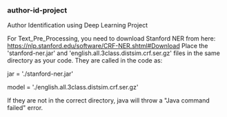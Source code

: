### author-id-project
Author Identification using Deep Learning Project

For Text_Pre_Processing, you need to download Stanford NER from here: https://nlp.stanford.edu/software/CRF-NER.shtml#Download
Place the 'stanford-ner.jar' and 'english.all.3class.distsim.crf.ser.gz' files in the same directory as your code. They are called in the code as:  


jar = './stanford-ner.jar'

model = './english.all.3class.distsim.crf.ser.gz' 


If they are not in the correct directory, java will throw a "Java command failed" error.
